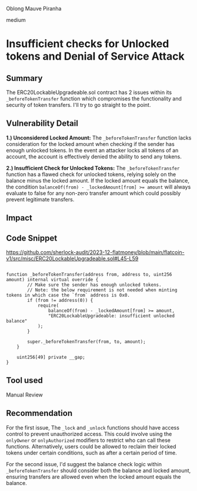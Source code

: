 Oblong Mauve Piranha

medium

# Insufficient checks for Unlocked tokens and Denial of Service Attack

## Summary
The ERC20LockableUpgradeable.sol contract has 2 issues within its `_beforeTokenTransfer` function which compromises the functionality and security of token transfers. I'll try to go straight to the point.

## Vulnerability Detail
**1.) Unconsidered Locked Amount:**
The `_beforeTokenTransfer` function lacks consideration for the locked amount when checking if the sender has enough unlocked tokens. In the event an attacker locks all tokens of an account, the account is effectively denied the ability to send any tokens. 

**2.) Insufficient Check for Unlocked Tokens:**
The `_beforeTokenTransfer` function has a flawed check for unlocked tokens, relying solely on the balance minus the locked amount. If the locked amount equals the balance, the condition `balanceOf(from) - _lockedAmount[from] >= amount` will always evaluate to false for any non-zero transfer amount which could possibly prevent legitimate transfers.
## Impact

## Code Snippet
https://github.com/sherlock-audit/2023-12-flatmoney/blob/main/flatcoin-v1/src/misc/ERC20LockableUpgradeable.sol#L45-L59

```solidity
 
function _beforeTokenTransfer(address from, address to, uint256 amount) internal virtual override {
        // Make sure the sender has enough unlocked tokens.
        // Note: the below requirement is not needed when minting tokens in which case the `from` address is 0x0.
        if (from != address(0)) {
            require(
                balanceOf(from) - _lockedAmount[from] >= amount,
                "ERC20LockableUpgradeable: insufficient unlocked balance"
            );
        }

        super._beforeTokenTransfer(from, to, amount);
    }

    uint256[49] private __gap;
}
```



## Tool used
Manual Review


## Recommendation
For the first issue, The `_lock` and `_unlock` functions should have access control to prevent unauthorized access. This could involve using the `onlyOwner` or `onlyAuthorized` modifiers to restrict who can call these functions. Alternatively, users could be allowed to reclaim their locked tokens under certain conditions, such as after a certain period of time.

For the second issue, I'd suggest the balance check logic within `_beforeTokenTransfer` should consider both the balance and locked amount, ensuring transfers are allowed even when the locked amount equals the balance.